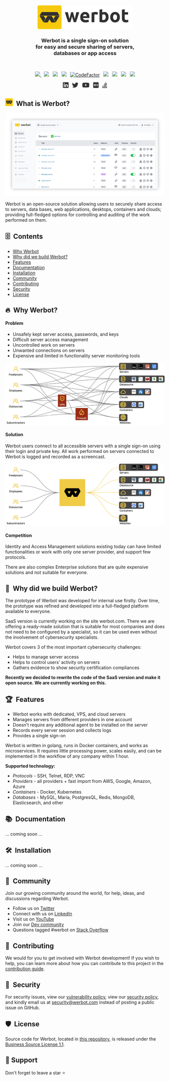 <br>

<p align="center">
    <a href="https://werbot.com" target="_blank">
        <img width="300" src="https://github.com/werbot/.github/raw/main/img/yellow/text.svg" alt="Werbot Logo">
    </a>
</p>

<h3 align="center">Werbot is a single sign-on solution<br>for easy and secure sharing of servers,<br>
databases or app access</h3>

<br>

<p align="center">
    <a href="https://github.com/werbot/werbot/releases">
    <img src="https://img.shields.io/github/v/release/werbot/werbot?sort=semver&label=Release&color=651FFF" />
    </a>
    &nbsp;
    <a href="/LICENSE"><img src="https://img.shields.io/badge/license-BUSL--1.1-green.svg"></a>
    &nbsp;
    <a href="https://app.fossa.com/projects/git%2Bgithub.com%2Fwerbot%2Fwerbot?ref=badge_shield"><img src="https://app.fossa.com/api/projects/git%2Bgithub.com%2Fwerbot%2Fwerbot.svg?type=shield"></a>
    &nbsp;
    <a href="https://goreportcard.com/report/github.com/werbot/werbot"><img src="https://goreportcard.com/badge/github.com/werbot/werbot"></a>
    &nbsp;
    <a href="https://www.codefactor.io/repository/github/werbot/werbot"><img src="https://www.codefactor.io/repository/github/werbot/werbot/badge" alt="CodeFactor" /></a>
    &nbsp;
    <a href="https://github.com/werbot/werbot"><img src="https://img.shields.io/badge/frontend-vue-orange.svg"></a>
    &nbsp;
    <a href="https://github.com/werbot/werbot"><img src="https://img.shields.io/badge/backend-go-orange.svg"></a>
    &nbsp;
    <a href="https://github.com/werbot/werbot/blob/main/go.mod"><img src="https://img.shields.io/github/go-mod/go-version/werbot/werbot?color=7fd5ea"></a>
    &nbsp;
    <a href="https://twitter.com/werbot_"><img src="https://img.shields.io/twitter/follow/werbot_?style=social"></a>
</p>

<p align="center">
    <a href="https://www.linkedin.com/company/werbot/"><img height="20" src="https://github.com/werbot/.github/raw/main/img/social/linkedin.svg" alt="LinkedIn"></a>
    &nbsp;
    <a href="https://twitter.com/werbot_"><img height="20" src="https://github.com/werbot/.github/raw/main/img/social/twitter.svg" alt="Twitter"></a>
    &nbsp;
    <a href="https://www.youtube.com/channel/UCQk0_i0h-xB9s9sv4R7HX2g"><img height="20" src="https://github.com/werbot/.github/raw/main/img/social/youtube.svg" alt="Youtube"></a>
    &nbsp;
    <a href="https://dev.to/werbot"><img height="20" src="https://github.com/werbot/.github/raw/main/img/social/dev.svg" alt="Dev"></a>
    &nbsp;
    <a href="https://stackoverflow.com/questions/tagged/werbot"><img height="20" src="https://github.com/werbot/.github/raw/main/img/social/stack-overflow.svg" alt="StackOverflow"></a>
</p>

## <img width="24" src="https://github.com/werbot/.github/raw/main/img/yellow/logo.svg">&nbsp;&nbsp;What is Werbot?

<img src="https://github.com/werbot/.github/raw/main/img/preview/app_main_sh.png">

Werbot is an open-source solution allowing users to securely share access to servers, data bases, web applications, desktops, containers and clouds; providing full-fledged options for controlling and auditing of the work performed on them.

## 🗄&nbsp;&nbsp;Contents

- [Why Werbot](#why-werbot)
- [Why did we build Werbot?](#why-did-we-build-werbot)
- [Features](#features)
- [Documentation](#documentation)
- [Installation](#installation)
- [Community](#community)
- [Contributing](#contributing)
- [Security](#security)
- [License](#license)

## 🔥&nbsp;&nbsp;Why Werbot?

#### Problem

- Unsafely kept server access, passwords, and keys
- Difficult server access management
- Uncontrolled work on servers
- Unwanted connections on servers
- Expensive and limited in functionality server monitoring tools

<img src="https://github.com/werbot/.github/raw/main/img/promo/werbot_problem.png">

#### Solution

Werbot users connect to all accessible servers with a single sign-on using their login and private key. All work performed on servers connected to Werbot is logged and recorded as a screencast.

<img src="https://github.com/werbot/.github/raw/main/img/promo/werbot_solution.png">

#### Competition

Identity and Access Management solutions existing today can have limited functionalities or work with only one server provider, and support few protocols.

There are also complex Enterprise solutions that are quite expensive solutions and not suitable for everyone.

## 🚀&nbsp;&nbsp;Why did we build Werbot?

The prototype of Werbot was developed for internal use firstly. Over time, the prototype was refined and developed into a full-fledged platform available to everyone.

SaaS version is currently working on the site werbot.com. There we are offering a ready-made solution that is suitable for most companies and does not need to be configured by a specialist, so it can be used even without the involvement of cybersecurity specialists.

Werbot covers 3 of the most important cybersecurity challenges:

- Helps to manage server access
- Helps to control users’ activity on servers
- Gathers evidence to show security certification compliances

**Recently we decided to rewrite the code of the SaaS version and make it open source. We are currently working on this.**

## 🏆&nbsp;&nbsp;Features

- Werbot works with dedicated, VPS, and cloud servers
- Manages servers from different providers in one account
- Doesn’t require any additional agent to be installed on the server
- Records every server session and collects logs
- Provides a single sign-on

Werbot is written in golang, runs in Docker containers, and works as microservices. It requires little processing power, scales easily, and can be implemented in the workflow of any company within 1 hour.

**Supported technology:**

- _Protocols_ - SSH, Telnet, RDP, VNC
- _Providers_ - all providers + fast import from AWS, Google, Amazon, Azure
- _Containers_ - Docker, Kubernetes
- _Databases_ - MySQL, Maria, PostgresQL, Redis, MongoDB, Elasticsearch, and other

## 📚&nbsp;&nbsp;Documentation

... coming soon ...

## 🛠&nbsp;&nbsp;Installation

... coming soon ...

## 👑&nbsp;&nbsp;Community

Join our growing community around the world, for help, ideas, and discussions regarding Werbot.

- Follow us on [Twitter](https://twitter.com/werbot_)
- Connect with us on [LinkedIn](https://www.linkedin.com/company/werbot)
- Visit us on [YouTube](https://www.youtube.com/channel/UCQk0_i0h-xB9s9sv4R7HX2g)
- Join our [Dev community](https://dev.to/werbot)
- Questions tagged #werbot on [Stack Overflow](https://stackoverflow.com/questions/tagged/werbot)

## 🤝&nbsp;&nbsp;Contributing

We would for you to get involved with Werbot development! If you wish to help, you can learn more about how you can contribute to this project in the [contribution guide](CONTRIBUTING.md).

## 🚨&nbsp;&nbsp;Security

For security issues, view our [vulnerability policy](https://github.com/werbot/werbot/security/policy), view our [security policy](https://werbot.com/legal/security), and kindly email us at [security@werbot.com](mailto:security@werbot.com) instead of posting a public issue on GitHub.

## 🛡&nbsp;&nbsp;License

Source code for Werbot, located in [this repository](https://github.com/werbot/werbot), is released under the [Business Source License 1.1](/LICENSE).


## 🙏 Support

Don't forget to leave a star ⭐️